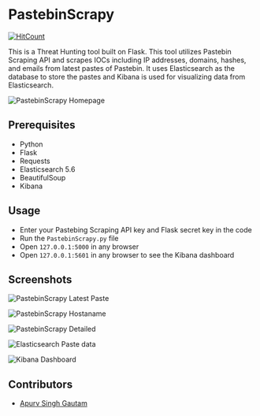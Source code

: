 # PastebinScrapy

[![HitCount](http://hits.dwyl.com/apurvsinghgautam/https://githubcom/apurvsinghgautam/PastebinScrapy.svg)](http://hits.dwyl.com/apurvsinghgautam/https://githubcom/apurvsinghgautam/PastebinScrapy)

This is a Threat Hunting tool built on Flask. This tool utilizes Pastebin Scraping API and scrapes IOCs including IP addresses, domains, hashes, and emails from latest pastes of Pastebin. It uses Elasticsearch as the database to store the pastes and Kibana is used for visualizing data from Elasticsearch.


![PastebinScrapy Homepage](https://user-images.githubusercontent.com/20106707/39991641-d14dcbe6-578d-11e8-9b41-82926273694b.png)


## Prerequisites

- Python
- Flask
- Requests
- Elasticsearch 5.6
- BeautifulSoup
- Kibana


## Usage

- Enter your Pastebing Scraping API key and Flask secret key in the code
- Run the `PastebinScrapy.py` file
- Open `127.0.0.1:5000` in any browser
- Open `127.0.0.1:5601` in any browser to see the Kibana dashboard


## Screenshots

![PastebinScrapy Latest Paste](https://user-images.githubusercontent.com/20106707/40423043-f09937c4-5eae-11e8-9f30-da276409d6f1.png)

![PastebinScrapy Hostaname](https://user-images.githubusercontent.com/20106707/40050475-3cd0bd2a-5855-11e8-99e9-2f2deb91bfed.png)

![PastebinScrapy Detailed](https://user-images.githubusercontent.com/20106707/78074932-9ebe6d00-7371-11ea-86e5-0acd81e9fdb0.png)

![Elasticsearch Paste data](https://user-images.githubusercontent.com/20106707/78078184-af71e180-7377-11ea-9b4e-e72c014c8478.png)

![Kibana Dashboard](https://user-images.githubusercontent.com/20106707/78077375-49388f00-7376-11ea-9bfb-9221c0141bc1.png)

## Contributors

- [Apurv Singh Gautam](https://apurvsinghgautam.me)
